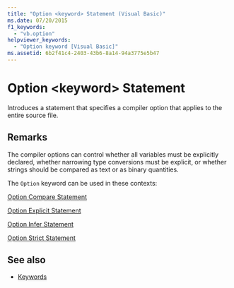 ```yaml
---
title: "Option <keyword> Statement (Visual Basic)"
ms.date: 07/20/2015
f1_keywords: 
  - "vb.option"
helpviewer_keywords: 
  - "Option keyword [Visual Basic]"
ms.assetid: 6b2f41c4-2403-43b6-8a14-94a3775e5b47
---
```

# Option \<keyword> Statement
Introduces a statement that specifies a compiler option that applies to the entire source file.  
  
## Remarks  
 The compiler options can control whether all variables must be explicitly declared, whether narrowing type conversions must be explicit, or whether strings should be compared as text or as binary quantities.  
  
 The `Option` keyword can be used in these contexts:  
  
 [Option Compare Statement](../../../visual-basic/language-reference/statements/option-compare-statement.md)  
  
 [Option Explicit Statement](../../../visual-basic/language-reference/statements/option-explicit-statement.md)  
  
 [Option Infer Statement](../../../visual-basic/language-reference/statements/option-infer-statement.md)  
  
 [Option Strict Statement](../../../visual-basic/language-reference/statements/option-strict-statement.md)  
  
## See also
- [Keywords](../../../visual-basic/language-reference/keywords/index.md)
